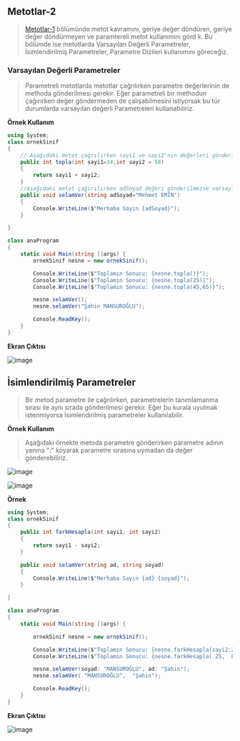 ## Metotlar-2 ##
> [Metotlar-1](https://github.com/sahinmansuroglu/NtpDersi/blob/main/5_Hafta_Ders_1.md) bölümünde  metot kavramını, geriye değer döndüren, geriye değer döndürmeyen ve paramtereli metot kullanımını görd
> k. Bu bölümde ise metotlarda Varsayılan Değerli Parametreler, İsimlendirilmiş Parametreler, Parametre Dizileri kullanımını göreceğiz.

###  Varsayılan Değerli Parametreler ###

>Parametreli metotlarda metotlar çağrılırken parametre değerlerinin de methoda gönderilmesi gerekir. Eğer parametreli 
>bir methodun çağırırken değer göndermeden de çalışabilmesini istiyorsak bu tür durumlarda varsayılan değerli Parametreleri kullanabiliriz.

**Örnek Kullanım**
```csharp
using System;
class ornekSinif
{
    // Aşağıdaki metot çağrılırken sayi1 ve sayi2'nin değerleri gönderilmezse varsayılan olarak 34 ve 56 değerleri toplanır
    public int topla(int sayi1=34,int sayi2 = 56)
    {
        return sayi1 + sayi2;
    }
    //Aşağıdaki metot çağırılırken adSoyad değeri gönderilmezse varsayılan olarak "Mehmet EMİN" gönderilir..
    public void selamVer(string adSoyad="Mehmet EMİN")
    {
        Console.WriteLine($"Merhaba Sayın {adSoyad}");
    }

}

class anaProgram
{
    static void Main(string []args) {
        ornekSinif nesne = new ornekSinif();

        Console.WriteLine($"Toplamın Sonucu: {nesne.topla()}");
        Console.WriteLine($"Toplamın Sonucu: {nesne.topla(25)}");
        Console.WriteLine($"Toplamın Sonucu: {nesne.topla(45,65)}");

        nesne.selamVer();
        nesne.selamVer("Şahin MANSUROĞLU");

        Console.ReadKey();
    }
}
```
**Ekran Çıktısı**

![image](https://user-images.githubusercontent.com/28144917/138216867-e36830e6-18c8-486a-a704-7ed50fd3a702.png)


## İsimlendirilmiş Parametreler ##

> Bir metod parametre  ile çağrılırken,  parametrelerin  tanımlamanma sırası ile aynı sırada gönderilmesi gerekir. Eğer bu kurala uyulmak istenmiyorsa İsimlendirilmiş parametreler kullanılabilir.

**Örnek Kullanım**

> Aşağıdaki örnekte metoda parametre gönderirken parametre adının yanına ":" koyarak parametre sırasına uymadan da değer gönderebiliriz.

![image](https://user-images.githubusercontent.com/28144917/138217847-07001129-7ba6-4c14-a085-1f8fa543a4f1.png)

![image](https://user-images.githubusercontent.com/28144917/138217732-825f936d-e938-49bf-95a8-fc8bbe02bc39.png)


**Örnek**

```csharp
using System;
class ornekSinif
{
    public int farkHesapla(int sayi1, int sayi2)
    {
        return sayi1 - sayi2;
    }

    public void selamVer(string ad, string soyad)
    {
        Console.WriteLine($"Merhaba Sayın {ad} {soyad}");
    }

}

class anaProgram
{
    static void Main(string []args) {

        ornekSinif nesne = new ornekSinif();

        Console.WriteLine($"Toplamın Sonucu: {nesne.farkHesapla(sayi2:25,sayi1:85)}");
        Console.WriteLine($"Toplamın Sonucu: {nesne.farkHesapla( 25,  85)}");

        nesne.selamVer(soyad: "MANSUROĞLU", ad: "Şahin");
        nesne.selamVer( "MANSUROĞLU",  "Şahin");

        Console.ReadKey();
    }
}

```
**Ekran Çıktısı**

![image](https://user-images.githubusercontent.com/28144917/138220876-12305b53-e7e8-4f91-9ee7-9fe049eda155.png)
